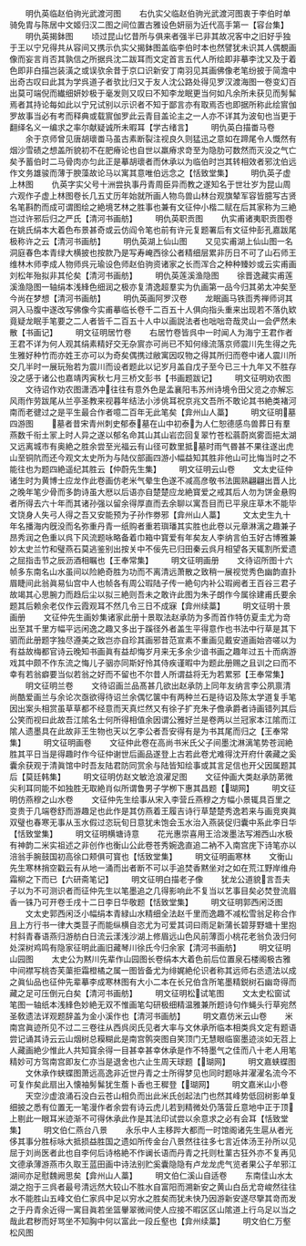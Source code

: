 <!-- { "loadSidebar": true } -->
　　明仇英临赵伯驹光武渡河图
　　右仇实父临赵伯驹光武渡河图衷于李伯时单骑免胄与陈居中文姬归汉二图之间位置古雅设色妍丽为近代高手第一【容台集】
　　明仇英揭鉢图
　　顷过昆山忆昔所与俱来者强半已非其故况客中之旧好乎独于王以宁兄得共从容间又携示仇实父揭鉢图盖临李伯时本也然譬犹未识其人偶覩画像而妄言肖否其孰信之所据呉沈二跋耳而文定首言五代人所绘即非摹李沈又及于着色即非白描岂装潢之或误欤余昔于京口识新安丁南羽见其画佛像老笔纷披于简澹中出奇古叹曰此其为学呉道子者欤比归又于友人沈公路处得见罗汉渡海图一卷变幻百出莫可端倪而纎细妍妙极于毫发则又叹曰不知李龙眠更当何如凡余所未获见而髣髴焉者其持论每如此以宁兄试别以示识者不知于鄙言亦有取焉否也即据所称此绘賔伽罗故事当必有考而释典或载賔伽罗此云青目盖论主之一人亦不详其为波旬也当更于翻绎名义一编求之率尔献疑诚所未暇耳【学古绪言】
　　明仇英白描畨马卷
　　余于京师曾见唐胡瓌畨马虽古素断裂注视良久则猛迅之意如在蹄尾令人慨然有烟沙雪碛之想盖所貌初不在肥瘠论也自世以羸瘠求竒至为隐肋可数然而灭没之气亡矣予蓄伯时二马骨肉亦匀此正是摹胡瓌者而休承以为临伯时岂其转相效者邪沈伯远作文务雄骏而薄于腴藻故论马以寓其意唯伯远念之【恬致堂集】
　　明仇英子虚上林图
　　仇英字实父号十洲尝执事丹青周臣异而教之遂知名于世壮岁为昆山周六观作子虚上林图卷长几五丈历年始就所画人物鸟兽山林台观旗辇军容皆臆写古贤名笔斟酌而成可谓图绘之絶境艺林之胜事也兼有文征仲小楷二赋在后其家称为三絶岂过许邪后归之严氏【清河书画舫】
　　明仇英职贡图
　　仇实甫诸夷职贡图卷在姚氏绢本大着色布景甚奇或云仿阎令笔也前有许元复题署后有文征仲彭孔嘉跋尾极称许之云【清河书画舫】
　　明仇英湖上仙山图
　　又见实甫湖上仙山图一名洞庭春色本青绿大横披也按款乃是写寿崦西徐公者精细层累非历日不可了山石师王维林木师李成人物师呉元瑜设色师赵伯驹资诸家之长而浑合之种种臻妙或云实甫画刘松年殆拟非其伦矣【清河书画舫】
　　明仇英莲溪渔隐图
　　徐晋逸藏实甫莲溪渔隐图一轴绢本浅綘色细润之极亦复清逸超羣实为仇画第一品今归其弟太冲矣至今尚在梦想【清河书画舫】
　　明仇英画阿罗汉卷
　　龙眠画马铁靣秀禅师诃其洞入马腹中遂改写佛像今实甫摹临长卷千二百五十人俱向指头重来出现若不落仇欵竟疑龙眠手笔要之二人者皆千二百五十人中以画説法者也咄咄竒哉灵山一会俨然未散【书画记】
　　明文征明居竹卷
　　右居竹卷皆呉中一时闻人为海宁王君作者王君不详为何人观其绢素精好交无杂賔亦可尚已不知何缘流落京师震川先生得之先生雅好种竹而亦姓王亦可以为奇矣偶携过敝寓因叹物之得其所归而卷中诸人震川所交几半时一展玩殆若为震川而设者题此以记岁月盖自戊子至今已三十九年又不胜存没之感于诸公也嘉靖丙寅秋七月三桥文彭书【书画题跋记】
　　明文征明劝农图
　　文待诏作劝农图潇洒冲往往有意外色是孟襄阳韦苏州诗境令田父览之亦解忘风雨作劳跋尾从兰亭圣教来视暮年结法小涉佻耳祝京兆文吾所不敢论其书絶类褚河南而老徤过之是平生最合作者噫二百年无此笔矣【弇州山人藁】
　　明文征明墓四游图
　　墓者昔宋青州刺史郁泰墓在山中初泰为人仁恕德感鸟兽葬日有羣燕数千衔土冡上时人异之遂以郁名命其山其山岩峦回复翠竹苍松蓊蔚岚雾靣挹太湖又远离城市有奥絶之胜余尝至光福云有山径可数里抵墓时雨气昬甚不果往遂出虎山至铜阬而还今观文太史所为与陆仪部画四游小幅益知其胜非他山可比悔当时之不能往也为题四絶遥纪其胜云【仲蔚先生集】
　　明文征明云山卷
　　文太史征仲诸生时为黄博士应龙作此卷画仿老米气晕生色遂不减高彦敬书法圎熟翩翩出晋人比之晚年笔少骨而多韵诗虽大厯以后语亦自楚楚应龙絶寳爱之戒其后人勿为饼金悬购者所得去六十年而其诸孙强以留余得厚直而去余聊以寓吾目而已平泉庄草木不能毕文饶身人失弓人得之吾又安能预为子孙作劵邪【弇州山人藁】
　　文太史生九十年名播海内旣没而名弥重丹青一纸购者重若璵璠其实胜也此卷以元章淋漓之趣兼子昂秀润之色重以呉下风流题咏略备着巾箱中寳爱有年矣友人李纳言伯玉好古博雅兼妙太史兰竹和璧燕石莫逃鉴别出按关中不佞先已归田秦云呉月相望各天辄割所爱遗之屈指击节之辰沥酒相瞩也【王奉常集】
　　明文征明画册
　　文待诏所图十六帧多东南名山水虽间以险絶奇胜为功而不离清远萧散之致稍一展视觉秀色幽韵直扑眉睫间此翁眞易仙宫中人也帧各有周公瑕陆子传一絶句内补公瑕阙者王百谷三君子故竭其心思腕力而趋后尘以拟三絶则吾未之敢许此图为朱子朗作今属徐建甫氏要余题其后赖余老仅作云霞观耳不然几令三日不成寐【弇州续藁】
　　明文征明十景画册
　　文征仲先生画妙集诸家此册十景取法赵承防为多而首作特仿夏圭尤为竒出至其千里方幅平远闲逸之趣又多出于蹊径外者盖生平得意作也书法中行草是其下驷而此册题字独尽遵美之致岂亦自珍其画邪昔范宣素不重画见戴安道画始咨嗟以为有益故梅都官诗云晚知书画眞有益却悔岁月来无多余少谙书画之趣年过五十而病游戏其中颇不作东流之悔儿子骃亦同斯好怜其侍疾谨暇中为题此册赐之且训之曰而不幸有若翁癖要当似若翁之好而不留也不尔昔人所谓益将无为若累邪【王奉常集】
　　明文征明兰卷
　　文待诏画兰品髙甚几欲出赵承防上同年友纳言李公夙禀清尚酷爱画兰与余论次亟欲得待诏兰余偶忆箧中有两种兰石是待诏及陈太学道复手笔因出案头相赏虽草草都不经意而天真烂然又有徐子扩充朱子儋承爵者诗画错列其后公笑而视曰此故吾江隂名士何所得相值余因谓公雅好兰是卷两以兰冠家本江隂而江隂人遗墨具在此故非王生物也天以乞李公者吾安得有是为书其尾而归之【王奉常集】
　　明文征明画卷
　　文征仲此卷在高尚书米氏父子间墨沈淋漓笔势苍润絶胜其平日当是得趣时作今征仲谢世后画品遂登上古若此卷尤难得沈开府什袭藏之奚囊余获观于清眞馆中时吾友陆君防同赏余与陆皆知绘事或其言足信也开父因属题其后【莫廷韩集】
　　明文征明仿赵文敏沧浪濯足图
　　文征仲画大类赵承防苐微尖利耳同能不如独胜无取絶肖似所谓鲁男子学栁下惠其昌题【瑚网】
　　明文征明仿燕穆之山水卷
　　文征仲先生绘事从宋入李营丘燕穆之方幅小景辄具百里之变贵于几端卷舒而游趣足也此作是其仿燕着王履吉诗行草楚楚秀逸若来与画竞爽眞双璧也春寒无事从玉水假过恣玩旬日意犹未饱会玉水治入燕装促归囊中系此李日华【恬致堂集】
　　明文征明横塘诗意
　　花光惠崇喜用王洽泼墨法写湘西山水极有神韵二米实祖述之非创作也衡山公此卷苍秀婉逸直追二衲不入南宫庑下诗笔亦以涪翁手腕鼓国初高徐口颊俱可寳也【恬致堂集】
　　明文征明画寒林
　　文衡山先生寒林捎空戳云有从地一涌而出者断不可以手追焚香黙坐对之如在荒江野岸维舟霜柳之下而已【六研斋笔记】
　　明文征明白描老子像
　　犹龙公道貌言吾夫子以为不可测识者而征仲先生以笔墨追之几得影响此不复当以艺事目矣必焚登流眉香一铢乃可开卷壬戌十二日李日华敬题【恬致堂集】
　　明文征明郭西闲泛图
　　文太史郭西闲泛小幅绢本青緑山水精细全法赵千里而逸趣不减松雪翁足称合作且上方行书一律大类荳子而能纵横自恣尤为可爱其词曰雨足新蒲长碧芽野塘十里抱村斜青春语燕归游舫白日流云漾浅沙湖上修眉远山色风前薄靣小桃花老翁负汲归何处深树鸡鸣有隐家征明此画旧藏琴川徐氏今归余家【清河书画舫】
　　明文征明山园图
　　太史公为黙川先辈作山园图长卷绢本大着色前后位置泉石楼阁极古雅中间襟写桃杏芙蕖拒霜橙橘之属一图皆备尤为绯娓絶伦识者称其远师右丞遗法以成之眞仙品也征仲先辈摹李成寒林图有大小二本在长兄伯含所笔墨精鋭树石幽竒得而藏之足可压倒元白矣【清河书画舫】
　　明文征明松试笔图
　　文太史松窗试笔图一轴纸本浅綘色妙絶无双不惟画笔勾研极细精温雅兼所题诗句作蝇头行草宛然圣敎遗法详观题辞盖为金小溪作也【清河书画舫】
　　明文嘉仿米云山卷
　　米南宫眞迹所见不过二三卷往从西呉闵氏见者大率与文休承所临本相类呉文定有题语尝记诵其诗云云山烟树总糢糊此是南宫鹘突图自笑顶门无慧眼临窗墨迹淡如无苕上人藏画絶少惟此人共知寳余得一目甚幸甚幸休承是作不特墨气之佳而八十老人用笔精妙可方驾南宫即友仁亦当是退舍也六止生周天球题【瑚网】
　　明文嘉蛱蝶图
　　文休承作蛱蝶图萧远高逸非近世丹青之士所得梦见也同时题咏并濯濯名流今不可复作矣此扇出入懐袖髣髴犹生薝卜香也王穉登【瑚网】
　　明文嘉米山小卷
　　天空沙虚浪涌石没白云苍山相负而出此米氏创起法门也然其峰势低回树影单复细披之悉有位置无一笔漫作者余尝有诗云虎儿若到精微处仍落营丘意地中正于顶上剔此一眼耳米迹渐不可得休承此作是其法印试尝以余意求之必有会耳【恬致堂集】
　　明文伯仁燕台八景
　　永乐中人主移跸大都而一时馆阁诸先生扈从者光侈其事分胜标咏大抵损益胜国之遗如所传金台八景然往往多七言近体汤王孙所以见屈于刘尚医者此也自李何后诗格絶不作谰长语而丹青之托则杜菫古狂外亦不复再见文德承薄游燕市久取王蓝田画中诗法别贮奚囊隐隐有卢龙龙虎气览者果公子牟邪江湖间亦足慰魏阙思矣【弇州山人藁】
　　明文伯仁溪山自适卷
　　东南佳山水太湖之抱于三呉者最号清远然大较山不胜水自富阳而溯新安之黄山白岳尤竒峻然往往水不能胜山五峰文伯仁家呉中足以穷水之胜矣而犹未快乃因游新安遂尽擥其竒而发之于丹青余近得一寓目眞若坐篮轝翠微间使人应接不暇区区山隂道上行乌足以当之哉此君秽而好骂坐不知胸中何以富此一段丘壑也【弇州续藁】
　　明文伯仁万壑松风图
